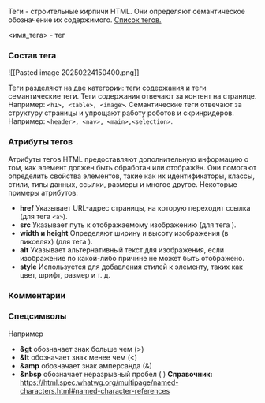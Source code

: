 Теги - строительные кирпичи HTML. Они определяют семантическое обозначение их содержимого. [Список тегов.](https://webref.ru/html)

<имя_тега> - тег

### Состав тега 
 ![[Pasted image 20250224150400.png]]

Теги разделяют на две категории: теги содержания и теги семантические теги.
Теги содержания отвечают за контент на странице. Например: `<h1>, <table>, <image>`.
Семантические теги отвечают за структуру страницы и упрощают работу роботов и скринридеров. Например: `<header>, <nav>, <main>,<selection>`.

### Атрибуты тегов
Атрибуты тегов HTML предоставляют дополнительную информацию о том, как элемент должен быть обработан или отображён. Они помогают определить свойства элементов, такие как их идентификаторы, классы, стили, типы данных, ссылки, размеры и многое другое.
Некоторые примеры атрибутов:
- **href**
  Указывает URL-адрес страницы, на которую переходит ссылка (для тега `<a>`). 
- **src**
  Указывает путь к отображаемому изображению (для тега <img>). 
- **width и height**
  Определяют ширину и высоту изображения (в пикселях) (для тега <img>). 
- **alt**
  Указывает альтернативный текст для изображения, если изображение по какой-либо причине не может быть отображено. 
- **style**
  Используется для добавления стилей к элементу, таких как цвет, шрифт, размер и т. д.

### Комментарии
<!-- Вот так коммент -->

### Спецсимволы
Например 
- **&gt**
  обозначает знак больше чем (>) 
- **&lt**
  обозначает знак менее чем (<) 
- **&amp**
  обозначает знак амперсанда (&)  
- **&nbsp**
  обозначает неразрывный пробел ( )
**Справочник:** https://html.spec.whatwg.org/multipage/named-characters.html#named-character-references


